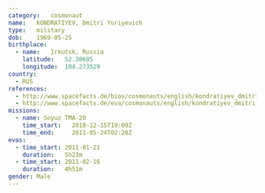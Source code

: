 ```yaml
---
category:	cosmonaut
name:	KONDRATIYEV, Dmitri Yuriyevich 
type:	military
dob:	1969-05-25
birthplace:
  - name:	Irkutsk, Russia
    latitude:	52.30695
    longitude:	104.273529
country:
  - RUS
references:
  - http://www.spacefacts.de/bios/cosmonauts/english/kondratiyev_dmitri.htm
  - http://www.spacefacts.de/eva/cosmonauts/english/kondratiyev_dmitri.htm
missions:
  - name: Soyuz TMA-20
    time_start:   2010-12-15T19:09Z
    time_end:     2011-05-24T02:28Z
evas:
  - time_start: 2011-01-21
    duration:   5h23m
  - time_start: 2011-02-16
    duration:   4h51m
gender:	Male
---
```

